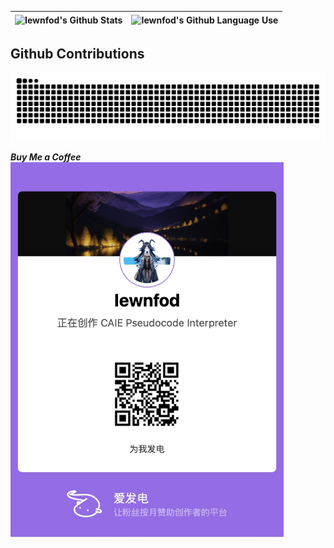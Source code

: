 | <picture><img src="https://github-readme-stats.vercel.app/api?username=iewnfod&show_icons=true&hide_border=true&theme=buefy" align="center" alt="Iewnfod's Github Stats"/></picture> | <picture><img src="https://github-readme-stats.vercel.app/api/top-langs/?username=iewnfod&layout=donut&hide_border=true&theme=buefy" align="center" alt="Iewnfod's Github Language Use"/></picture> |
| - | - |

## Github Contributions
<picture>
    <source media="(prefers-color-scheme: dark)" srcset="https://raw.githubusercontent.com/iewnfod/iewnfod/output/github-contribution-grid-snake-dark.svg">
    <source media="(prefers-color-scheme: light)" srcset="https://raw.githubusercontent.com/iewnfod/iewnfod/output/github-contribution-grid-snake.svg">
    <img alt="github contribution grid snake animation" src="https://raw.githubusercontent.com/iewnfod/iewnfod/output/github-contribution-grid-snake.svg">
</picture>

***Buy Me a Coffee***
<a href="https://afdian.net/a/iewnfod">
<img src="./assets/afdian-Iewnfod.jpeg" align="center" alt="爱发电" height=600>
</a>
